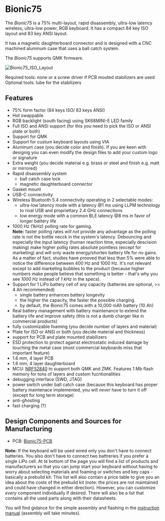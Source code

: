 # Bionic75

The _Bionic75_ is a 75% multi-layout, rapid disassembly, ultra-low latency wireless, ultra-low power, RGB keyboard.
It has a compact 84 key ISO layout and 83 key ANSI layout.

It has a magnetic daughterboard connector and is designed with a CNC machined aluminum case that uses a ball catch system. 

The _Bionic75_ supports QMK firmware.

![Bionic75_ISO_Layout](https://github.com/Bionic75-BionicKeyboards/bionic75-resources/blob/main/layout/Bionic75_ISO_Layout_84_Keys.png)

Required tools: none or a screw driver if PCB mouted stabilizers are used
Optional tools: lube for the stabilizers

## Features
- 75% form factor (84 keys ISO/ 83 keys ANSI)
- Hot swappable
- RGB backlight (south facing) using SK68MINI-E LED family
- Full ISO and ANSI support (for this you need to pick the ISO or ANSI plate or both)
- Support for QMK
- Support for custum keyboard layouts using VIA
- Aluminum case (you decide color and finish). If you are keen with designig you can even modify the design files to add your custom logo or signature
- Extra weight (you decide material e.g. brass or steel and finish e.g. matt or mirrored)
- Rapid disassembly system
  - ball catch case lock
  - magnetic daughterboard connector
- Gasket mount
- USB-C connectivity
- Wireless Bluetooth 5.4 connectivity operating in 2 selectable modes:
  - ultra-low latency mode with a latency @1 ms using LLPM technology to rival USB and propriettary 2.4 GHz connections
  - low energy mode with a common BLE latency @8 ms in favor of longer battery life
- 1000 Hz (1kHz) polling rate for gaming.  
  **Note:** faster polling rates _will not_ provide any advantage as the polling rate is not the bottle necck in the system's latency. Debouncing and especially the input latency (human reaction time, especially descision making) make higher pollig rates absolute pointless (except for marketing) and will only waste energy/shorten battery life for no gains. As a matter of fact, studies have prooved that less than 5% were able to notice the difference between 400 Hz and 1000 Hz. It's not relevant except to add marketing bubbles to the product (because higher numbers make people believe that something is better - that's why you see _1000 Hz_ instead of _1 kHz_ in the specs). 
- Support for 1 LiPo battery cell of any capacity (batteries are optional, >= 4 Ah recommended)
  - single battery enhances battery longevity
  - the higher the capacity, the faster the possible charging
  - by default, the Bionic75 comes with a 10,000 mAh battery (10 Ah)
- Real battery management with battery maintenance to extend the battery life and improve safety (this is not a dumb charger like in commercial products)
- fully customizable foaming (you decide number of layers and material)
- Plate for ISO or ANSI or both (you decide material and thickness)
- support for PCB and plate mounted stabilizers
- ESD protection to protect against electrostatic induced damage by touching the metal case (most commercial keyboards miss that important feature)
- 1.6 mm, 4 layer PCB
- 1.6 mm, 4 layer daughterboard
- MCU: [NRF52840](https://www.nordicsemi.com/Products/nRF52840) to support both QMK and ZMK. Features 1 Mb flash memory for tons of layers and custom fucntionalities
- debugging interface (SWD, JTAG)
- power switch under ball catch case (because this keyboard has proper battery maintenace implemented, you will _never_ have to turn it off (except for long term storage)
- anti-ghosting
- fast charging (?)

## Design Components and Sources for Manufacturing
- PCB: [Bionic75-PCB](https://github.com/BionicKeyboards/bridge75-pcb)
  

**Note:** If the keyboard will be used wired only you don't have to connect batteries. 
You also don't have to connect two battreries if you prefer a single LiPo cell.
At te bottom of the page you will find a list of products and manuifacturers so that you can jump start your keyboard without having to worry about selecting materials and foaming or switches and key caps - basically a prebuild kit.
This list will also contain a price table to give you an idea about the costs of the prebuild kit (note: the prices are not maintained and could have changed in either direction).
However, you can customize _every_ component individually if desired.
There will also be a list that contains all the used parts along with their datasheets.

You will find gidance for the simple assembly and flashing in the [instruction manual]() (assembly will take minutes).
